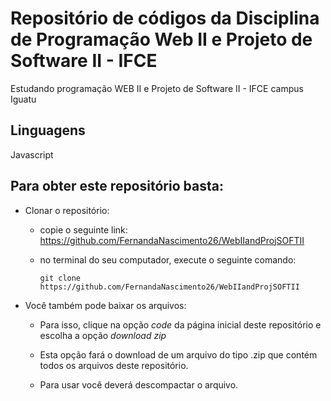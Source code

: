 # Repositório de códigos da Disciplina de Programação Web II e Projeto de Software II - IFCE

Estudando programação WEB II e Projeto de Software II - IFCE campus Iguatu 

## Linguagens

Javascript

## Para obter este repositório basta:

- Clonar o repositório:

    - copie o seguinte link: https://github.com/FernandaNascimento26/WebIIandProjSOFTII

    - no terminal do seu computador, execute o seguinte comando: 
    
         `git clone https://github.com/FernandaNascimento26/WebIIandProjSOFTII`

- Você também pode baixar os arquivos:
    - Para isso, clique na opção *code* da página inicial deste repositório e escolha a opção *download zip*

    - Esta opção fará o download de um arquivo do tipo .zip que contém todos os arquivos deste repositório. 

    - Para usar você deverá descompactar o arquivo. 
